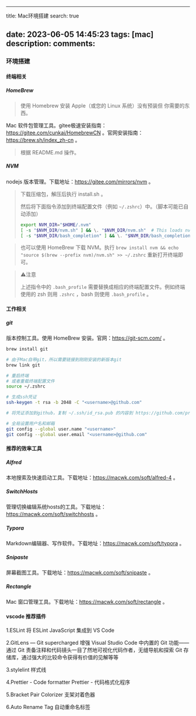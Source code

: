 
---
title: Mac环境搭建
search: true

date: 2023-06-05 14:45:23
tags: [mac]
description:
comments:
---

### 环境搭建

#### 终端相关

##### HomeBrew
> 使用 Homebrew 安装 Apple（或您的 Linux 系统）没有预装但 你需要的东西。

Mac 软件包管理工具。gitee极速安装指南：<https://gitee.com/cunkai/HomebrewCN> 。官网安装指南：<https://brew.sh/index_zh-cn> 。

> 根据 README.md 操作。

##### NVM

nodejs 版本管理。下载地址：<https://gitee.com/mirrors/nvm> 。

> 下载压缩包，解压后执行 install.sh 。
>
> 然后将下面指令添加到终端配置文件（例如 `~/.zshrc`）中。（脚本可能已自动添加）
>
> ```sh
> export NVM_DIR="$HOME/.nvm"
> [ -s "$NVM_DIR/nvm.sh" ] && \. "$NVM_DIR/nvm.sh"  # This loads nvm
> [ -s "$NVM_DIR/bash_completion" ] && \. "$NVM_DIR/bash_completion"  # This loads nvm bash_completion
> ```


> 也可以使用 HomeBrew 下载 NVM。执行 `brew install nvm && echo "source $(brew --prefix nvm)/nvm.sh" >> ~/.zshrc` 重新打开终端即可。

> ⚠️注意
>
> 上述指令中的 `.bash_profile` 需要替换成相应的终端配置文件。例如终端使用的 zsh 则用 `.zshrc` ，bash 则使用 `.bash_profile` 。

#### 工作相关

##### git

版本控制工具。使用 HomeBrew 安装。官网：<https://git-scm.com/> 。

```sh
brew install git

# 由于Mac自带git，所以需要链接到刚刚安装的新版本git
brew link git

# 重启终端
# 或者重载终端配置文件
source ~/.zshrc

# 生成ssh凭证
ssh-keygen -t rsa -b 2048 -C "<username>@github.com"

# 将凭证添加到github，复制 ~/.ssh/id_rsa.pub 的内容到 https://github.com/profile/keys 上）

# 全局设置用户名和邮箱
git config --global user.name "<username>"
git config --global user.email "<username>@github.com"
```

#### 推荐的效率工具

##### Alfred

本地搜索及快速启动工具。下载地址：<https://macwk.com/soft/alfred-4> 。

##### SwitchHosts

管理切换编辑系统hosts的工具。下载地址：<https://macwk.com/soft/switchhosts> 。

##### Typora

Markdown编辑器、写作软件。下载地址：<https://macwk.com/soft/typora> 。

##### Snipaste

屏幕截图工具。下载地址：<https://macwk.com/soft/snipaste> 。

##### Rectangle

Mac 窗口管理工具。下载地址：<https://macwk.com/soft/rectangle> 。


#### vscode 推荐插件

1.ESLint 将 ESLint JavaScript
集成到 VS Code

2.GitLens — Git supercharged
增强 Visual Studio Code 中内置的 Git 功能——通过 Git 责备注释和代码镜头一目了然地可视化代码作者，无缝导航和探索 Git 存储库，通过强大的比较命令获得有价值的见解等等

3.stylelint
样式线

4.Prettier - Code formatter
Prettier - 代码格式化程序

5.Bracket Pair Colorizer
支架对着色器

6.Auto Rename Tag
自动重命名标签
